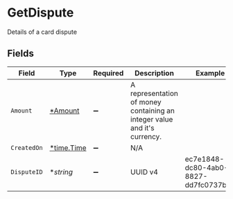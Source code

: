 # GetDispute

Details of a card dispute


## Fields

| Field                                                                    | Type                                                                     | Required                                                                 | Description                                                              | Example                                                                  |
| ------------------------------------------------------------------------ | ------------------------------------------------------------------------ | ------------------------------------------------------------------------ | ------------------------------------------------------------------------ | ------------------------------------------------------------------------ |
| `Amount`                                                                 | [*Amount](../../models/shared/amount.md)                                 | :heavy_minus_sign:                                                       | A representation of money containing an integer value and it's currency. |                                                                          |
| `CreatedOn`                                                              | [*time.Time](https://pkg.go.dev/time#Time)                               | :heavy_minus_sign:                                                       | N/A                                                                      |                                                                          |
| `DisputeID`                                                              | **string*                                                                | :heavy_minus_sign:                                                       | UUID v4                                                                  | ec7e1848-dc80-4ab0-8827-dd7fc0737b43                                     |